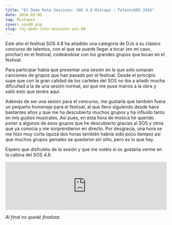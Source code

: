```yaml
---
title: "DJ Dedo Roto Sessions: SOS 4.8 Mixtape – TalentoSOS 2016"
date: 2016-03-05
tag: Mixtapes
cover: sos48.png
slug: /dj-dedo-roto-sessions-sos-48
---
```


Este año el festival SOS 4.8 ha añadido una categoría de DJs a su clásico concurso de talentos, con el que se puede llegar a tocar (en mi caso, pinchar) en el festival, codeándose con los grandes grupos que tocan en el festival.

Para participar había que presentar una sesión en la que solo sonaran canciones de grupos que han pasado por el festival. Desde el principio supe que con la gran calidad de los carteles del SOS no iba a añadir mucha dificultad a la de una sesión normal, así que me puse manos a la obra y salió esto que tenéis aquí.

Además de ser una sesión para el concurso, me gustaría que también fuera un pequeño homenaje para el festival, al que llevo siguiendo desde hace bastantes años y que me ha descubierto muchos grupos y ha influido tanto en mis gustos musicales. Así pues, en esta hora de música he querido poner a algunos de esos grupos que he descubierto gracias al SOS y otros que ya conocía y me sorprendieron en directo. Por desgracia, una hora se me hizo muy corta (quizá dos horas también habría sido poco tiempo) así que muchos grupos geniales se quedaron sin sitio, pero es lo que hay.

Espero que disfrutéis de la sesión y que me votéis si os gustaría verme en la cabina del SOS 4.8.

<iframe width="100%" src="https://www.mixcloud.com/widget/iframe/?hide_cover=1&hide_artwork=1&feed=%2Fdjdedoroto%2Fsos-48-mixtape%2F" frameborder="0" ></iframe>

_Al final no quedé finalista._
